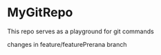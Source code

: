 # MyGitRepo
This repo serves as a playground for git commands

changes in feature/featurePrerana branch
